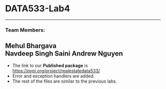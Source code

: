 # DATA533-Lab4   
---
### Team Members:   
Mehul Bhargava   
Navdeep Singh Saini
Andrew Nguyen   
---

+ The link to our **Published package** is https://pypi.org/project/realestatedata533/     
+ Error and exception handlers are added.    
+ The rest of the files are similar to the previous labs. 
